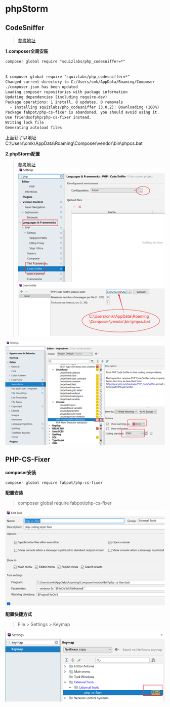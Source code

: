 # phpStorm

## CodeSniffer
> [参考地址](https://confluence.jetbrains.com/display/PhpStorm/PHP+Code+Sniffer+in+PhpStorm)

**1.composer全局安装**
```
composer global require "squizlabs/php_codesniffer=*"


$ composer global require "squizlabs/php_codesniffer=*"                                                                
Changed current directory to C:/Users/cmk/AppData/Roaming/Composer                                                     
./composer.json has been updated                                                                                       
Loading composer repositories with package information                                                                 
Updating dependencies (including require-dev)                                                                          
Package operations: 1 install, 0 updates, 0 removals                                                                   
  - Installing squizlabs/php_codesniffer (3.0.2): Downloading (100%)                                                   
Package fabpot/php-cs-fixer is abandoned, you should avoid using it. Use friendsofphp/php-cs-fixer instead.            
Writing lock file                                                                                                      
Generating autoload files                                                                                              
``` 
上面获了以地址 
C:\Users\cmk\AppData\Roaming\Composer\vendor\bin\phpcs.bat


**2.phpStorm配置**
> [参考地址](https://blog.skyx.in/archives/207/)
![](images/phpStorm_conf1.png)
![](images/phpStorm_conf2.png)

![](images/inspections.png)

## PHP-CS-Fixer

**composer安装**
```
composer global require fabpot/php-cs-fixer
```

**配置安装**
>composer global require fabpot/php-cs-fixer  

![](images/phpCsFilter.png)

**配置快捷方式**
> File > Settings > Keymap  

![](images/phpCsFilter_keyMap.png)

